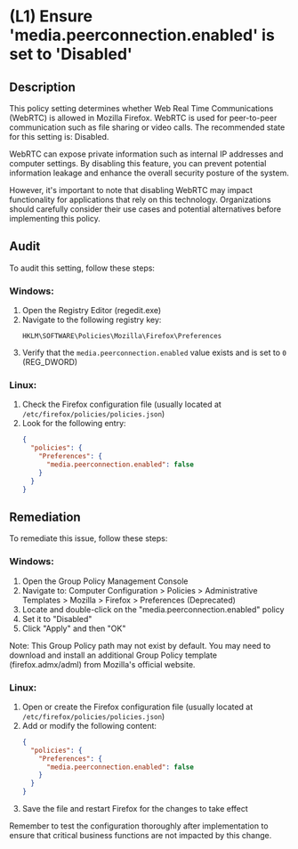 # (L1) Ensure 'media.peerconnection.enabled' is set to 'Disabled'

## Description

This policy setting determines whether Web Real Time Communications (WebRTC) is allowed in Mozilla Firefox. WebRTC is used for peer-to-peer communication such as file sharing or video calls. The recommended state for this setting is: Disabled.

WebRTC can expose private information such as internal IP addresses and computer settings. By disabling this feature, you can prevent potential information leakage and enhance the overall security posture of the system.

However, it's important to note that disabling WebRTC may impact functionality for applications that rely on this technology. Organizations should carefully consider their use cases and potential alternatives before implementing this policy.

## Audit

To audit this setting, follow these steps:

### Windows:

1. Open the Registry Editor (regedit.exe)
2. Navigate to the following registry key:
   ```
   HKLM\SOFTWARE\Policies\Mozilla\Firefox\Preferences
   ```
3. Verify that the `media.peerconnection.enabled` value exists and is set to `0` (REG_DWORD)

### Linux:

1. Check the Firefox configuration file (usually located at `/etc/firefox/policies/policies.json`)
2. Look for the following entry:
   ```json
   {
     "policies": {
       "Preferences": {
         "media.peerconnection.enabled": false
       }
     }
   }
   ```

## Remediation

To remediate this issue, follow these steps:

### Windows:

1. Open the Group Policy Management Console
2. Navigate to: Computer Configuration > Policies > Administrative Templates > Mozilla > Firefox > Preferences (Deprecated)
3. Locate and double-click on the "media.peerconnection.enabled" policy
4. Set it to "Disabled"
5. Click "Apply" and then "OK"

Note: This Group Policy path may not exist by default. You may need to download and install an additional Group Policy template (firefox.admx/adml) from Mozilla's official website.

### Linux:

1. Open or create the Firefox configuration file (usually located at `/etc/firefox/policies/policies.json`)
2. Add or modify the following content:
   ```json
   {
     "policies": {
       "Preferences": {
         "media.peerconnection.enabled": false
       }
     }
   }
   ```
3. Save the file and restart Firefox for the changes to take effect

Remember to test the configuration thoroughly after implementation to ensure that critical business functions are not impacted by this change.